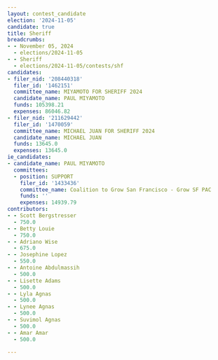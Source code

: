 ```yaml
---
layout: contest_candidate
election: '2024-11-05'
candidate: true
title: Sheriff
breadcrumbs:
- - November 05, 2024
  - elections/2024-11-05
- - Sheriff
  - elections/2024-11-05/contests/shf
candidates:
- filer_nid: '208440318'
  filer_id: '1462151'
  committee_name: MIYAMOTO FOR SHERIFF 2024
  candidate_name: PAUL MIYAMOTO
  funds: 105398.21
  expenses: 86046.82
- filer_nid: '211629442'
  filer_id: '1470059'
  committee_name: MICHAEL JUAN FOR SHERIFF 2024
  candidate_name: MICHAEL JUAN
  funds: 13645.0
  expenses: 13645.0
ie_candidates:
- candidate_name: PAUL MIYAMOTO
  committees:
  - position: SUPPORT
    filer_id: '1433436'
    committee_name: Coalition to Grow San Francisco - Grow SF PAC
    funds: ''
    expenses: 14939.79
contributors:
- - Scott Bergstresser
  - 750.0
- - Betty Louie
  - 750.0
- - Adriano Wise
  - 675.0
- - Josephine Lopez
  - 550.0
- - Antoine Abdulmassih
  - 500.0
- - Lisette Adams
  - 500.0
- - Lyla Agnas
  - 500.0
- - Lynee Agnas
  - 500.0
- - Suvimol Agnas
  - 500.0
- - Amar Amar
  - 500.0

---
```


